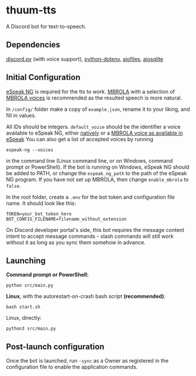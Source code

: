 # thuum-tts
A Discord bot for text-to-speech.

## Dependencies
[discord.py](https://github.com/Rapptz/discord.py) (with voice support), [python-dotenv](https://github.com/theskumar/python-dotenv), [aiofiles](https://github.com/Tinche/aiofiles), [aiosqlite](https://github.com/omnilib/aiosqlite)

## Initial Configuration
[eSpeak NG](https://github.com/espeak-ng/espeak-ng) is required for the tts to work. [MBROLA](https://github.com/numediart/MBROLA) with a selection of [MBROLA voices](https://github.com/numediart/MBROLA-voices) is recommended as the resulted speech is more natural.

In `/config/` folder make a copy of `example.json`, rename it to your liking, and fill in values.

All IDs should be integers. `default_voice` should be the identifier a voice available to eSpeak NG, either [natively](https://github.com/espeak-ng/espeak-ng/blob/master/docs/languages.md) or a [MBROLA voice as available in eSpeak](https://github.com/espeak-ng/espeak-ng/blob/master/docs/mbrola.md#voice-names) You can also get a list of accepted voices by running
```
espeak-ng --voices
```
in the command line (Linux command line, or on Windows, command prompt or PowerShell). If the bot is running on Windows, eSpeak NG should be added to PATH, or change the `espeak_ng_path` to the path of the eSpeak NG program. If you have not set up MBROLA, then change `enable_mbrola` to `false`.

In the root folder, create a `.env` for the bot token and configuration file name. It should look like this:
```
TOKEN=your_bot_token_here
BOT_CONFIG_FILENAME=filename_without_extension
```

On Discord developer portal's side, this bot requires the message content intent to accept message commands - slash commands will still work without it as long as you sync them somehow in advance.

## Launching
**Command prompt or PowerShell:**
```
python src/main.py
```
**Linux**, with the autorestart-on-crash bash script **(recommended)**:
```
bash start.sh
```
Linux, directly:
```
python3 src/main.py
```

## Post-launch configuration
Once the bot is launched, run `-sync` as a Owner as registered in the configuration file to enable the application commands.
